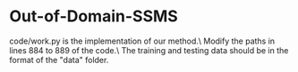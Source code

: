 # Out-of-Domain-SSMS
code/work.py is the implementation of our method.\\
Modify the paths in lines 884 to 889 of the code.\\
The training and testing data should be in the format of the "data" folder.
